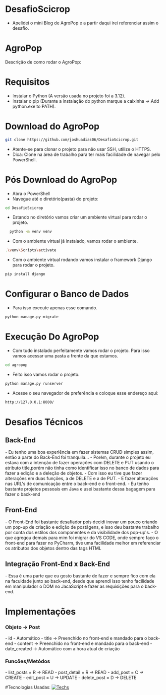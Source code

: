 # DesafioScicrop


- Apelidei o mini Blog de AgroPop e a partir daqui irei referenciar assim o desafio.


# AgroPop
Descrição de como rodar o AgroPop:

# Requisitos
- Instalar o Python (A versão usada no projeto foi a 3.12).
- Instalar o pip (Durante a instalação do python marque a caixinha -> Add python.exe to PATH).

# Download do AgroPop
```bash
git clone https://github.com/joshuadias06/DesafioScicrop.git
```
- Atente-se para clonar o projeto para não usar SSH, utilize o HTTPS.
- Dica: Clone na área de trabalho para ter mais facilidade de navegar pelo PowerShell.

# Pós Download do AgroPop
- Abra o PowerShell
- Navegue até o diretório(pasta) do projeto:
```bash
cd DesafioScicrop
```
- Estando no diretório vamos criar um ambiente virtual para rodar o projeto.
```bash
  python -m venv venv
```
- Com o ambiente virtual já instalado, vamos rodar o ambiente.
```bash
.\venv\Scripts\activate
```
- Com o ambiente virtual rodando vamos instalar o framework Django para rodar o projeto.
```bash
pip install django
```
# Configurar o Banco de Dados
- Para isso execute apenas esse comando.
```bash
python manage.py migrate
```

# Execução Do AgroPop
- Com tudo instalado perfeitamente vamos rodar o projeto. Para isso vamos acessar uma pasta a frente da que estamos.
```bash
cd agropop
```
- Feito isso vamos rodar o projeto.
```bash
python manage.py runserver
```
- Acesse o seu navegador de preferência e coloque esse endereço aqui:
```bash
http://127.0.0.1:8000/
```
# Desafios Técnicos 
<h2>Back-End</h2>
- Eu tenho uma boa experiência em fazer sistemas CRUD simples assim, então a parte do Back-End foi tranquila...
- Porém, durante o projeto eu estava com a intenção de fazer operações com DELETE e PUT usando o atributo title,porém não tinha como identificar isso no banco de dados para fazer a edição e a deleção de objetos.
- Com isso eu tive que fazer alterações em duas funções, a de DELETE e a de PUT.
- E fazer alterações nas URL's de comunicação entre o back-end e o front-end.
- Eu tenho bastante projetos pessoais em Java e usei bastante dessa bagagem para fazer o back-end

<h2>Front-End</h2>
- O Front-End foi bastante desafiador pois decidi inovar um pouco criando um pop-up de criação e edição de postãgens, e isso deu bastante trabalho por conta dos estilos dos componentes e da visibilidade dos pop-up's.
- O que agregou demais para mim foi migrar do VS CODE, onde sempre faço o front-end para fazer no PyCharm, tive uma facilidade melhor em referenciar os atributos dos objetos dentro das tags HTML

<h2>Integração Front-End x Back-End</h2>
- Essa é uma parte que eu gosto bastante de fazer e sempre fico com ela na faculdade junto ao back-end, desde que aprendi isso tenho facilidade em manipulador o DOM no JacaScript e fazer as requisições para o back-end.

# Implementações
<h3>Objeto -> Post</h3>
- id - Automático
- title -> Preenchido no front-end e mandado para o back-end
- content -> Preenchido no front-end e mandado para o back-end
- date_created -> Automático com a hora atual de criação

<h3>Funcões/Metódos</h3>
- list_posts = R -> READ
- post_detail = R -> READ
- add_post = C -> CREATE
- edit_post = U -> UPDATE
- delete_post = D -> DELETE

#Tecnologias Usadas:
[![Techs](https://skillicons.dev/icons?i=python,django,sqlite,html,css,js,git,github,powershell,pycharm&perline=17)](https://skillicons.dev)



